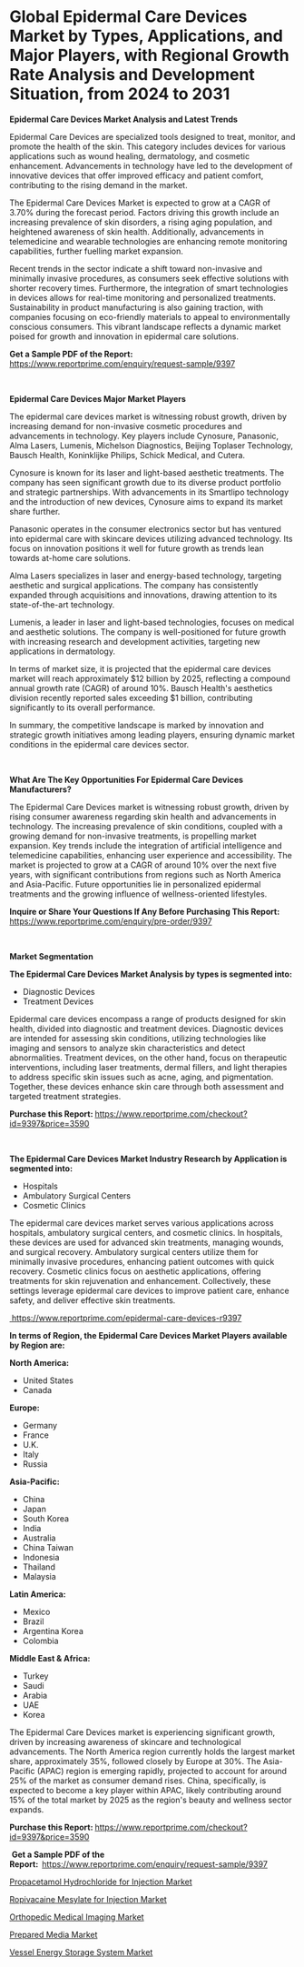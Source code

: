 <p><h1>Global Epidermal Care Devices Market by Types, Applications, and Major Players, with Regional Growth Rate Analysis and Development Situation, from 2024 to 2031</h1></p><p><strong>Epidermal Care Devices Market Analysis and Latest Trends</strong></p>
<p><p>Epidermal Care Devices are specialized tools designed to treat, monitor, and promote the health of the skin. This category includes devices for various applications such as wound healing, dermatology, and cosmetic enhancement. Advancements in technology have led to the development of innovative devices that offer improved efficacy and patient comfort, contributing to the rising demand in the market.</p><p>The Epidermal Care Devices Market is expected to grow at a CAGR of 3.70% during the forecast period. Factors driving this growth include an increasing prevalence of skin disorders, a rising aging population, and heightened awareness of skin health. Additionally, advancements in telemedicine and wearable technologies are enhancing remote monitoring capabilities, further fuelling market expansion.</p><p>Recent trends in the sector indicate a shift toward non-invasive and minimally invasive procedures, as consumers seek effective solutions with shorter recovery times. Furthermore, the integration of smart technologies in devices allows for real-time monitoring and personalized treatments. Sustainability in product manufacturing is also gaining traction, with companies focusing on eco-friendly materials to appeal to environmentally conscious consumers. This vibrant landscape reflects a dynamic market poised for growth and innovation in epidermal care solutions.</p></p>
<p><strong>Get a Sample PDF of the Report:&nbsp;</strong> <a href="https://www.reportprime.com/enquiry/request-sample/9397?utm_campaign=113&utm_medium=2&utm_source=Github&utm_content=ia&utm_term=28112024&utm_id=epidermal-care-devices">https://www.reportprime.com/enquiry/request-sample/9397</a></p>
<p>&nbsp;</p>
<p><strong>Epidermal Care Devices Major Market Players</strong></p>
<p><p>The epidermal care devices market is witnessing robust growth, driven by increasing demand for non-invasive cosmetic procedures and advancements in technology. Key players include Cynosure, Panasonic, Alma Lasers, Lumenis, Michelson Diagnostics, Beijing Toplaser Technology, Bausch Health, Koninklijke Philips, Schick Medical, and Cutera.</p><p>Cynosure is known for its laser and light-based aesthetic treatments. The company has seen significant growth due to its diverse product portfolio and strategic partnerships. With advancements in its Smartlipo technology and the introduction of new devices, Cynosure aims to expand its market share further.</p><p>Panasonic operates in the consumer electronics sector but has ventured into epidermal care with skincare devices utilizing advanced technology. Its focus on innovation positions it well for future growth as trends lean towards at-home care solutions.</p><p>Alma Lasers specializes in laser and energy-based technology, targeting aesthetic and surgical applications. The company has consistently expanded through acquisitions and innovations, drawing attention to its state-of-the-art technology.</p><p>Lumenis, a leader in laser and light-based technologies, focuses on medical and aesthetic solutions. The company is well-positioned for future growth with increasing research and development activities, targeting new applications in dermatology.</p><p>In terms of market size, it is projected that the epidermal care devices market will reach approximately $12 billion by 2025, reflecting a compound annual growth rate (CAGR) of around 10%. Bausch Health's aesthetics division recently reported sales exceeding $1 billion, contributing significantly to its overall performance.</p><p>In summary, the competitive landscape is marked by innovation and strategic growth initiatives among leading players, ensuring dynamic market conditions in the epidermal care devices sector.</p></p>
<p>&nbsp;</p>
<p><strong>What Are The Key Opportunities For Epidermal Care Devices Manufacturers?</strong></p>
<p><p>The Epidermal Care Devices market is witnessing robust growth, driven by rising consumer awareness regarding skin health and advancements in technology. The increasing prevalence of skin conditions, coupled with a growing demand for non-invasive treatments, is propelling market expansion. Key trends include the integration of artificial intelligence and telemedicine capabilities, enhancing user experience and accessibility. The market is projected to grow at a CAGR of around 10% over the next five years, with significant contributions from regions such as North America and Asia-Pacific. Future opportunities lie in personalized epidermal treatments and the growing influence of wellness-oriented lifestyles.</p></p>
<p><strong>Inquire or Share Your Questions If Any Before Purchasing This Report:</strong> <a href="https://www.reportprime.com/enquiry/pre-order/9397?utm_campaign=113&utm_medium=2&utm_source=Github&utm_content=ia&utm_term=28112024&utm_id=epidermal-care-devices">https://www.reportprime.com/enquiry/pre-order/9397</a></p>
<p>&nbsp;</p>
<p><strong>Market Segmentation</strong></p>
<p><strong>The Epidermal Care Devices Market Analysis by types is segmented into:</strong></p>
<p><ul><li>Diagnostic Devices</li><li>Treatment Devices</li></ul></p>
<p><p>Epidermal care devices encompass a range of products designed for skin health, divided into diagnostic and treatment devices. Diagnostic devices are intended for assessing skin conditions, utilizing technologies like imaging and sensors to analyze skin characteristics and detect abnormalities. Treatment devices, on the other hand, focus on therapeutic interventions, including laser treatments, dermal fillers, and light therapies to address specific skin issues such as acne, aging, and pigmentation. Together, these devices enhance skin care through both assessment and targeted treatment strategies.</p></p>
<p><strong>Purchase this Report:&nbsp;</strong><a href="https://www.reportprime.com/checkout?id=9397&price=3590&utm_campaign=113&utm_medium=2&utm_source=Github&utm_content=ia&utm_term=28112024&utm_id=epidermal-care-devices">https://www.reportprime.com/checkout?id=9397&price=3590</a></p>
<p>&nbsp;</p>
<p><strong>The Epidermal Care Devices Market Industry Research by Application is segmented into:</strong></p>
<p><ul><li>Hospitals</li><li>Ambulatory Surgical Centers</li><li>Cosmetic Clinics</li></ul></p>
<p><p>The epidermal care devices market serves various applications across hospitals, ambulatory surgical centers, and cosmetic clinics. In hospitals, these devices are used for advanced skin treatments, managing wounds, and surgical recovery. Ambulatory surgical centers utilize them for minimally invasive procedures, enhancing patient outcomes with quick recovery. Cosmetic clinics focus on aesthetic applications, offering treatments for skin rejuvenation and enhancement. Collectively, these settings leverage epidermal care devices to improve patient care, enhance safety, and deliver effective skin treatments.</p></p>
<p><a href="https://www.reportprime.com/epidermal-care-devices-r9397?utm_campaign=113&utm_medium=2&utm_source=Github&utm_content=ia&utm_term=28112024&utm_id=epidermal-care-devices">&nbsp;https://www.reportprime.com/epidermal-care-devices-r9397</a></p>
<p><strong>In terms of Region, the Epidermal Care Devices Market Players available by Region are:</strong></p>
<p>
    <p> <strong> North America: </strong>
        <ul>
            <li>United States</li>
            <li>Canada</li>
        </ul>
        </p> 
    <p> <strong> Europe: </strong>
        <ul>
            <li>Germany</li>
            <li>France</li>
            <li>U.K.</li>
            <li>Italy</li>
            <li>Russia</li>
        </ul>
        </p> 
    <p> <strong> Asia-Pacific: </strong>
        <ul>
            <li>China</li>
            <li>Japan</li>
            <li>South Korea</li>
            <li>India</li>
            <li>Australia</li>
            <li>China Taiwan</li>
            <li>Indonesia</li>
            <li>Thailand</li>
            <li>Malaysia</li>
        </ul>
        </p> 
    <p> <strong> Latin America: </strong>
        <ul>
            <li>Mexico</li>
            <li>Brazil</li>
            <li>Argentina Korea</li>
            <li>Colombia</li>
        </ul>
        </p> 
    <p> <strong> Middle East & Africa: </strong>
        <ul>
            <li>Turkey</li>
            <li>Saudi</li>
            <li>Arabia</li>
            <li>UAE</li>
            <li>Korea</li>
        </ul>
    </p>
    </p>
<p><p>The Epidermal Care Devices market is experiencing significant growth, driven by increasing awareness of skincare and technological advancements. The North America region currently holds the largest market share, approximately 35%, followed closely by Europe at 30%. The Asia-Pacific (APAC) region is emerging rapidly, projected to account for around 25% of the market as consumer demand rises. China, specifically, is expected to become a key player within APAC, likely contributing around 15% of the total market by 2025 as the region's beauty and wellness sector expands.</p></p>
<p><strong>Purchase this Report: </strong><a href="https://www.reportprime.com/checkout?id=9397&price=3590&utm_campaign=113&utm_medium=2&utm_source=Github&utm_content=ia&utm_term=28112024&utm_id=epidermal-care-devices">https://www.reportprime.com/checkout?id=9397&price=3590</a></p>
<p>&nbsp;<strong>Get a Sample PDF of the Report:&nbsp;&nbsp;</strong><a href="https://www.reportprime.com/enquiry/request-sample/9397?utm_campaign=113&utm_medium=2&utm_source=Github&utm_content=ia&utm_term=28112024&utm_id=epidermal-care-devices">https://www.reportprime.com/enquiry/request-sample/9397</a></p>
<p><strong></strong></p>
<p><p><a href="https://issuu.com/reportprime-2/docs/propacetamol-hydrochloride-for-inje_528c7f02f9012d?utm_campaign=113&utm_medium=2&utm_source=Github&utm_content=ia&utm_term=28112024&utm_id=epidermal-care-devices">Propacetamol Hydrochloride for Injection Market</a></p><p><a href="https://issuu.com/reportprime-2/docs/ropivacaine-mesylate-for-injection-_7fb57c7e065bc1?utm_campaign=113&utm_medium=2&utm_source=Github&utm_content=ia&utm_term=28112024&utm_id=epidermal-care-devices">Ropivacaine Mesylate for Injection Market</a></p><p><a href="https://www.linkedin.com/pulse/future-orthopedic-medical-imaging-market-revenue-worth-cagr-t6hme?utm_campaign=113&utm_medium=2&utm_source=Github&utm_content=ia&utm_term=28112024&utm_id=epidermal-care-devices">Orthopedic Medical Imaging Market</a></p><p><a href="https://www.linkedin.com/pulse/prepared-media-market-trends-detailed-study-its-segmentation-4t4mf?utm_campaign=113&utm_medium=2&utm_source=Github&utm_content=ia&utm_term=28112024&utm_id=epidermal-care-devices">Prepared Media Market</a></p><p><a href="https://www.linkedin.com/pulse/analyzing-global-vessel-energy-storage-system-market-k7tbc?utm_campaign=113&utm_medium=2&utm_source=Github&utm_content=ia&utm_term=28112024&utm_id=epidermal-care-devices">Vessel Energy Storage System Market</a></p></p>